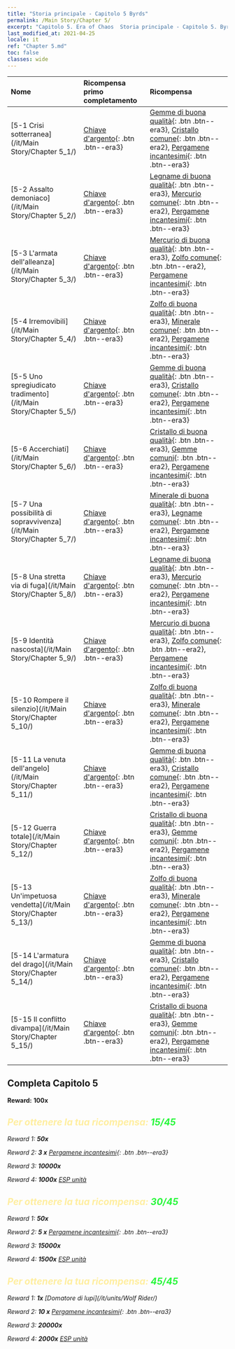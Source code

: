 ```yaml
---
title: "Storia principale - Capitolo 5 Byrds"
permalink: /Main Story/Chapter 5/
excerpt: "Capitolo 5. Era of Chaos  Storia principale - Capitolo 5. Byrds"
last_modified_at: 2021-04-25
locale: it
ref: "Chapter 5.md"
toc: false
classes: wide
---
```


  | Nome |  Ricompensa primo completamento | Ricompensa |
  |:------------|:------------|:------------| 
  | [5-1 Crisi sotterranea](/it/Main Story/Chapter 5_1/) | [Chiave d'argento](/ItemsIT/con_693/){: .btn .btn--era3} | [Gemme di buona qualità](/ItemsIT/mat_16/){: .btn .btn--era3}, [Cristallo comune](/ItemsIT/mat_11/){: .btn .btn--era2}, [Pergamene incantesimi](/ItemsIT/con_694/){: .btn .btn--era3} |
  | [5-2 Assalto demoniaco](/it/Main Story/Chapter 5_2/) | [Chiave d'argento](/ItemsIT/con_693/){: .btn .btn--era3} | [Legname di buona qualità](/ItemsIT/mat_13/){: .btn .btn--era3}, [Mercurio comune](/ItemsIT/mat_8/){: .btn .btn--era2}, [Pergamene incantesimi](/ItemsIT/con_694/){: .btn .btn--era3} |
  | [5-3 L'armata dell'alleanza](/it/Main Story/Chapter 5_3/) | [Chiave d'argento](/ItemsIT/con_693/){: .btn .btn--era3} | [Mercurio di buona qualità](/ItemsIT/mat_14/){: .btn .btn--era3}, [Zolfo comune](/ItemsIT/mat_9/){: .btn .btn--era2}, [Pergamene incantesimi](/ItemsIT/con_694/){: .btn .btn--era3} |
  | [5-4 Irremovibili](/it/Main Story/Chapter 5_4/) | [Chiave d'argento](/ItemsIT/con_693/){: .btn .btn--era3} | [Zolfo di buona qualità](/ItemsIT/mat_15/){: .btn .btn--era3}, [Minerale comune](/ItemsIT/mat_6/){: .btn .btn--era2}, [Pergamene incantesimi](/ItemsIT/con_694/){: .btn .btn--era3} |
  | [5-5 Uno spregiudicato tradimento](/it/Main Story/Chapter 5_5/) | [Chiave d'argento](/ItemsIT/con_693/){: .btn .btn--era3} | [Gemme di buona qualità](/ItemsIT/mat_16/){: .btn .btn--era3}, [Cristallo comune](/ItemsIT/mat_11/){: .btn .btn--era2}, [Pergamene incantesimi](/ItemsIT/con_694/){: .btn .btn--era3} |
  | [5-6 Accerchiati](/it/Main Story/Chapter 5_6/) | [Chiave d'argento](/ItemsIT/con_693/){: .btn .btn--era3} | [Cristallo di buona qualità](/ItemsIT/mat_17/){: .btn .btn--era3}, [Gemme comuni](/ItemsIT/mat_10/){: .btn .btn--era2}, [Pergamene incantesimi](/ItemsIT/con_694/){: .btn .btn--era3} |
  | [5-7 Una possibilità di sopravvivenza](/it/Main Story/Chapter 5_7/) | [Chiave d'argento](/ItemsIT/con_693/){: .btn .btn--era3} | [Minerale di buona qualità](/ItemsIT/mat_12/){: .btn .btn--era3}, [Legname comune](/ItemsIT/mat_7/){: .btn .btn--era2}, [Pergamene incantesimi](/ItemsIT/con_694/){: .btn .btn--era3} |
  | [5-8 Una stretta via di fuga](/it/Main Story/Chapter 5_8/) | [Chiave d'argento](/ItemsIT/con_693/){: .btn .btn--era3} | [Legname di buona qualità](/ItemsIT/mat_13/){: .btn .btn--era3}, [Mercurio comune](/ItemsIT/mat_8/){: .btn .btn--era2}, [Pergamene incantesimi](/ItemsIT/con_694/){: .btn .btn--era3} |
  | [5-9 Identità nascosta](/it/Main Story/Chapter 5_9/) | [Chiave d'argento](/ItemsIT/con_693/){: .btn .btn--era3} | [Mercurio di buona qualità](/ItemsIT/mat_14/){: .btn .btn--era3}, [Zolfo comune](/ItemsIT/mat_9/){: .btn .btn--era2}, [Pergamene incantesimi](/ItemsIT/con_694/){: .btn .btn--era3} |
  | [5-10 Rompere il silenzio](/it/Main Story/Chapter 5_10/) | [Chiave d'argento](/ItemsIT/con_693/){: .btn .btn--era3} | [Zolfo di buona qualità](/ItemsIT/mat_15/){: .btn .btn--era3}, [Minerale comune](/ItemsIT/mat_6/){: .btn .btn--era2}, [Pergamene incantesimi](/ItemsIT/con_694/){: .btn .btn--era3} |
  | [5-11 La venuta dell'angelo](/it/Main Story/Chapter 5_11/) | [Chiave d'argento](/ItemsIT/con_693/){: .btn .btn--era3} | [Gemme di buona qualità](/ItemsIT/mat_16/){: .btn .btn--era3}, [Cristallo comune](/ItemsIT/mat_11/){: .btn .btn--era2}, [Pergamene incantesimi](/ItemsIT/con_694/){: .btn .btn--era3} |
  | [5-12 Guerra totale](/it/Main Story/Chapter 5_12/) | [Chiave d'argento](/ItemsIT/con_693/){: .btn .btn--era3} | [Cristallo di buona qualità](/ItemsIT/mat_17/){: .btn .btn--era3}, [Gemme comuni](/ItemsIT/mat_10/){: .btn .btn--era2}, [Pergamene incantesimi](/ItemsIT/con_694/){: .btn .btn--era3} |
  | [5-13 Un'impetuosa vendetta](/it/Main Story/Chapter 5_13/) | [Chiave d'argento](/ItemsIT/con_693/){: .btn .btn--era3} | [Zolfo di buona qualità](/ItemsIT/mat_15/){: .btn .btn--era3}, [Minerale comune](/ItemsIT/mat_6/){: .btn .btn--era2}, [Pergamene incantesimi](/ItemsIT/con_694/){: .btn .btn--era3} |
  | [5-14 L'armatura del drago](/it/Main Story/Chapter 5_14/) | [Chiave d'argento](/ItemsIT/con_693/){: .btn .btn--era3} | [Gemme di buona qualità](/ItemsIT/mat_16/){: .btn .btn--era3}, [Cristallo comune](/ItemsIT/mat_11/){: .btn .btn--era2}, [Pergamene incantesimi](/ItemsIT/con_694/){: .btn .btn--era3} |
  | [5-15 Il conflitto divampa](/it/Main Story/Chapter 5_15/) | [Chiave d'argento](/ItemsIT/con_693/){: .btn .btn--era3} | [Cristallo di buona qualità](/ItemsIT/mat_17/){: .btn .btn--era3}, [Gemme comuni](/ItemsIT/mat_10/){: .btn .btn--era2}, [Pergamene incantesimi](/ItemsIT/con_694/){: .btn .btn--era3} |


## Completa Capitolo 5

 **Reward:**  **100x** <i class="fas fa-gem"/>



## <span style="color: #ffeea0">Per ottenere la tua ricompensa: </span><span style="color: #27f73a">15/45</span>

 Reward 1:  **50x** <i class="fas fa-gem"/>

 Reward 2: **3 x** [Pergamene incantesimi](/ItemsIT/con_694/){: .btn .btn--era3}

 Reward 3:  **10000x** <i class="fas fa-coins"/>

 Reward 4:  **1000x** [ESP unità](/ItemsIT/con_902/)



## <span style="color: #ffeea0">Per ottenere la tua ricompensa: </span><span style="color: #27f73a">30/45</span>

 Reward 1:  **50x** <i class="fas fa-gem"/>

 Reward 2: **5 x** [Pergamene incantesimi](/ItemsIT/con_694/){: .btn .btn--era3}

 Reward 3:  **15000x** <i class="fas fa-coins"/>

 Reward 4:  **1500x** [ESP unità](/ItemsIT/con_902/)



## <span style="color: #ffeea0">Per ottenere la tua ricompensa: </span><span style="color: #27f73a">45/45</span>

 Reward 1:  **1x** [Domatore di lupi](/it/units/Wolf Rider/)

 Reward 2: **10 x** [Pergamene incantesimi](/ItemsIT/con_694/){: .btn .btn--era3}

 Reward 3:  **20000x** <i class="fas fa-coins"/>

 Reward 4:  **2000x** [ESP unità](/ItemsIT/con_902/)


